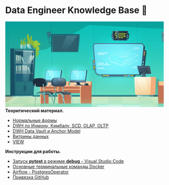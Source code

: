 # Data Engineer Knowledge Base 💾
![avatar](/image/avatar.png)
**Теоритический материал.**
 - [Нормальные формы](/DWH/NF.md)
 - [DWH по Инмону, Кимбалу, SCD, OLAP, OLTP](/DWH/dwh_theory.md)
 - [DWH Data Vault и Anchor Model](/DWH/dwh_data_vault_anchor_modeling.md)
 - [Витрины данных](/datamart/data_mart.md)
 - [VIEW](/datamart/view.md)

**Инструкции для работы.** 
- [Запуск **pytest** в режиме **debug** - Visual Studio Code](/VScode/debug_pytest.md)
- [Основные терминальные команды Docker](/docker/commands.md)
- [Airflow - PostgresOperator](/airflow/postgres_operator.md)
- [Привязка GitHub](/GitHub/ssh-keygen.md)
